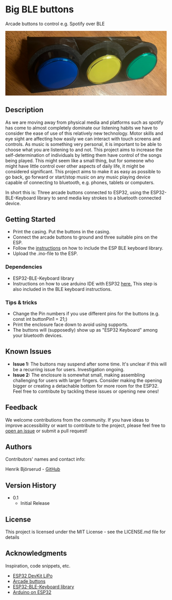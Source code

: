 # Big BLE buttons

Arcade buttons to control e.g. Spotify over BLE

![Buttons preview](https://github.com/betaniahemmet/big-ble-buttons/blob/main/media/IMG_1289.jpg)


## Description

As we are moving away from physical media and platforms such as spotify has come to almost completely dominate our listening habits we have to consider the ease of use of this relatively new technology. Motor skills and eye sight are affecting how easily we can interact with touch screens and controls. As music is something very personal, it is important to be able to choose what you are listening to and not. This project aims to increase the self-determination of individuals by letting them have control of the songs being played. This might seem like a small thing, but for someone who might have little control over other aspects of daily life, it might be considered significant. This project aims to make it as easy as possible to go back, go forward or start/stop music on any music playing device capable of connecting to bluetooth, e.g. phones, tablets or computers.

In short this is: Three arcade buttons connected to ESP32, using the ESP32-BLE-Keyboard library to send media key strokes to a bluetooth connected device. 



## Getting Started

* Print the casing. Put the buttons in the casing.
* Connect the arcade buttons to ground and three suitable pins on the ESP.
* Follow the [instructions](https://github.com/T-vK/ESP32-BLE-Keyboard) on how to include the ESP BLE keyboard library. 
* Upload the .ino-file to the ESP.


### Dependencies

* ESP32-BLE-Keyboard library
* Instructions on how to use arduino IDE with ESP32 [here.](https://github.com/espressif/arduino-esp32#installation-instructions) This step is also included in the BLE keyboard instructions.

### Tips & tricks

* Change the Pin numbers if you use different pins for the buttons (e.g. const int buttonPin1 = 21;)
* Print the enclosure face down to avoid using supports. 
* The buttons will (supposedly) show up as "ESP32 Keyboard" among your bluetooth devices.


## Known Issues

- **Issue 1:** The buttons may suspend after some time. It's unclear if this will be a recurring issue for users. Investigation ongoing.
- **Issue 2:** The enclosure is somewhat small, making assembling challenging for users with larger fingers. Consider making the opening bigger or creating a detachable bottom for more room for the ESP32.
Feel free to contribute by tackling these issues or opening new ones!

## Feedback

We welcome contributions from the community. If you have ideas to improve accessibility or want to contribute to the project, please feel free to [open an issue](https://github.com/betaniahemmet/big-ble-buttons/issues) or submit a pull request!

## Authors
Contributors' names and contact info:

Henrik Björserud  - [GitHub](https://github.com/henrikBjorserud)

## Version History

* 0.1
    * Initial Release

## License

This project is licensed under the MIT License - see the LICENSE.md file for details

## Acknowledgments

Inspiration, code snippets, etc.
* [ESP32 DevKit LiPo](https://www.electrokit.com/produkt/esp32-devkit-lipo/)
* [Arcade buttons](https://www.electrokit.com/produkt/tryckknapp-arkad-o60mm-gron/)
* [ESP32-BLE-Keyboard library](https://github.com/T-vK/ESP32-BLE-Keyboard)
* [Arduino on ESP32](https://github.com/espressif/arduino-esp32#installation-instructions)
